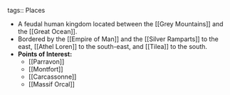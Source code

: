 tags:: Places

- A feudal human kingdom located between the [[Grey Mountains]] and the [[Great Ocean]].
- Bordered by the [[Empire of Man]] and the [[Silver Ramparts]] to the east, [[Athel Loren]] to the south-east, and [[Tilea]] to the south.
- **Points of Interest:**
	- [[Parravon]]
	- [[Montfort]]
	- [[Carcassonne]]
	- [[Massif Orcal]]